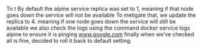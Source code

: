 Tn t
By default the alpine service replica was set to 1, meaning if that node goes down the service will not be available
To metigate that, we update the replica to 4. meaning if one node goes down the service will still be available
we also check the logs using the command docker service logs alpine to ensure it is pinging www.google.com
finally when we've checked all is fine, decided to roll it back to default setting.
